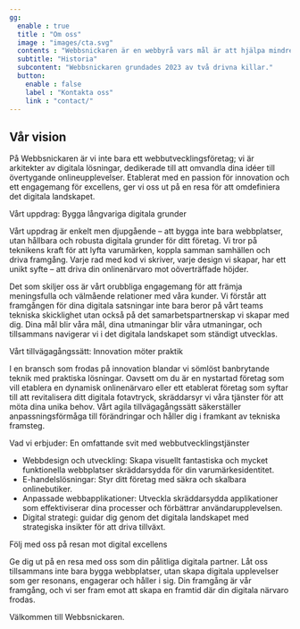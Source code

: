 ```yaml
---
gg:
  enable : true
  title : "Om oss"
  image : "images/cta.svg"
  contents : "Webbsnickaren är en webbyrå vars mål är att hjälpa mindre bolag att synas på Internet. Vi erbjuder hemsidor, annonsering, SEO, allt anpassat efter kundens behov."
  subtitle: "Historia"
  subcontent: "Webbsnickaren grundades 2023 av två drivna killar."
  button:
    enable : false
    label : "Kontakta oss"
    link : "contact/"
---
```



## Vår vision

På Webbsnickaren är vi inte bara ett webbutvecklingsföretag; vi är arkitekter av digitala lösningar, dedikerade till att omvandla dina idéer till övertygande onlineupplevelser. Etablerat med en passion för innovation och ett engagemang för excellens, ger vi oss ut på en resa för att omdefiniera det digitala landskapet.

Vårt uppdrag: Bygga långvariga digitala grunder

Vårt uppdrag är enkelt men djupgående – att bygga inte bara webbplatser, utan hållbara och robusta digitala grunder för ditt företag. Vi tror på teknikens kraft för att lyfta varumärken, koppla samman samhällen och driva framgång. Varje rad med kod vi skriver, varje design vi skapar, har ett unikt syfte – att driva din onlinenärvaro mot oöverträffade höjder.

Det som skiljer oss är vårt orubbliga engagemang för att främja meningsfulla och välmående relationer med våra kunder. Vi förstår att framgången för dina digitala satsningar inte bara beror på vårt teams tekniska skicklighet utan också på det samarbetspartnerskap vi skapar med dig. Dina mål blir våra mål, dina utmaningar blir våra utmaningar, och tillsammans navigerar vi i det digitala landskapet som ständigt utvecklas.

Vårt tillvägagångssätt: Innovation möter praktik

I en bransch som frodas på innovation blandar vi sömlöst banbrytande teknik med praktiska lösningar. Oavsett om du är en nystartad företag som vill etablera en dynamisk onlinenärvaro eller ett etablerat företag som syftar till att revitalisera ditt digitala fotavtryck, skräddarsyr vi våra tjänster för att möta dina unika behov. Vårt agila tillvägagångssätt säkerställer anpassningsförmåga till förändringar och håller dig i framkant av tekniska framsteg.

Vad vi erbjuder: En omfattande svit med webbutvecklingstjänster
- Webbdesign och utveckling: Skapa visuellt fantastiska och mycket funktionella webbplatser skräddarsydda för din varumärkesidentitet.
- E-handelslösningar: Styr ditt företag med säkra och skalbara onlinebutiker.
- Anpassade webbapplikationer: Utveckla skräddarsydda applikationer som effektiviserar dina processer och förbättrar användarupplevelsen.
- Digital strategi: guidar dig genom det digitala landskapet med strategiska insikter för att driva tillväxt.

Följ med oss ​​på resan mot digital excellens

Ge dig ut på en resa med oss som din pålitliga digitala partner. Låt oss tillsammans inte bara bygga webbplatser, utan skapa digitala upplevelser som ger resonans, engagerar och håller i sig. Din framgång är vår framgång, och vi ser fram emot att skapa en framtid där din digitala närvaro frodas.

Välkommen till Webbsnickaren.

